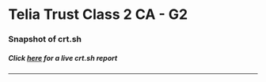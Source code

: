 # Telia Trust Class 2 CA - G2
### Snapshot of crt.sh
##### Click [here](https://crt.sh/?q=A02651D6A63256535F82CB3C75E870A0F65A652CF576CA3AD3DDA1749DF8C9CC) for a live crt.sh report

---
